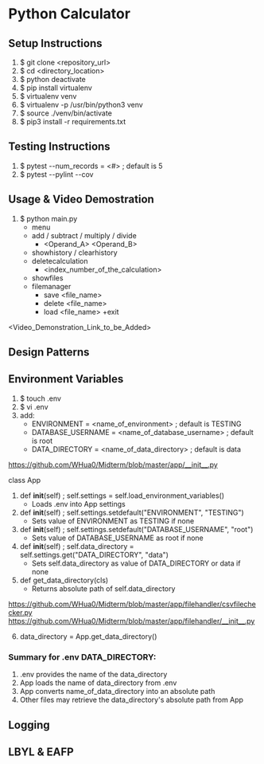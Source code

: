 # Python Calculator

## Setup Instructions

1. $ git clone <repository_url>
2. $ cd <directory_location>
3. $ python deactivate
4. $ pip install virtualenv
5. $ virtualenv venv
6. $ virtualenv -p /usr/bin/python3 venv
7. $ source ./venv/bin/activate
8. $ pip3 install -r requirements.txt

## Testing Instructions
1. $ pytest --num_records = <#> ; default is 5
2. $ pytest --pylint --cov 

## Usage & Video Demostration
1. $ python main.py
   + menu
   + add / subtract / multiply / divide
     + <Operand_A> <Operand_B>
   + showhistory / clearhistory
   + deletecalculation
     + <index_number_of_the_calculation>
   + showfiles
   + filemanager
     + save <file_name>
     + delete <file_name>
     + load <file_name>
    +exit

<Video_Demonstration_Link_to_be_Added>

## Design Patterns

## Environment Variables

1. $ touch .env
2. $ vi .env
3. add:
   + ENVIRONMENT = <name_of_environment> ; default is TESTING
   + DATABASE_USERNAME = <name_of_database_username> ; default is root
   + DATA_DIRECTORY = <name_of_data_directory> ; default is data

https://github.com/WHua0/Midterm/blob/master/app/__init__.py

class App

1. def __init__(self) ; self.settings = self.load_environment_variables()
   + Loads .env into App settings
2. def __init__(self) ; self.settings.setdefault("ENVIRONMENT", "TESTING")
   + Sets value of ENVIRONMENT as TESTING if none
3. def __init__(self) ; self.settings.setdefault("DATABASE_USERNAME", "root")
   + Sets value of DATABASE_USERNAME as root if none
4. def __init__(self) ; self.data_directory = self.settings.get("DATA_DIRECTORY", "data")
   + Sets self.data_directory as value of DATA_DIRECTORY or data if none 
5. def get_data_directory(cls)
   + Returns absolute path of self.data_directory 

https://github.com/WHua0/Midterm/blob/master/app/filehandler/csvfilechecker.py
https://github.com/WHua0/Midterm/blob/master/app/filehandler/__init__.py

6. data_directory = App.get_data_directory()

### Summary for .env DATA_DIRECTORY:

1. .env provides the name of the data_directory
2. App loads the name of data_directory from .env
3. App converts name_of_data_directory into an absolute path
4. Other files may retrieve the data_directory's absolute path from App 

## Logging

## LBYL & EAFP
